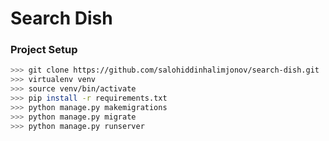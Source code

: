 # Search Dish

### Project Setup

```bash
>>> git clone https://github.com/salohiddinhalimjonov/search-dish.git
>>> virtualenv venv
>>> source venv/bin/activate
>>> pip install -r requirements.txt
>>> python manage.py makemigrations
>>> python manage.py migrate
>>> python manage.py runserver
```